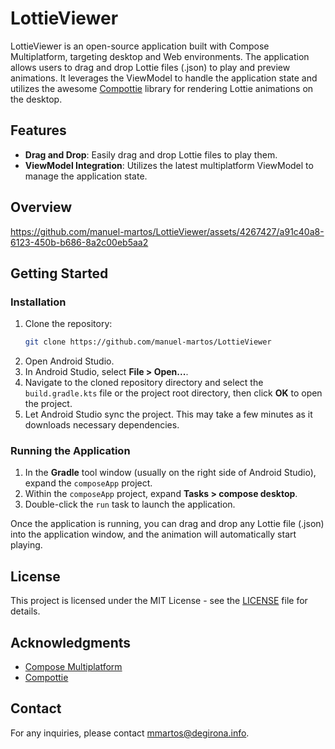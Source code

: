 # LottieViewer

LottieViewer is an open-source application built with Compose Multiplatform, targeting desktop and Web environments. The application allows users to drag and drop Lottie files (.json) to play and preview animations. It leverages the ViewModel to handle the application state and utilizes the awesome [Compottie](https://github.com/alexzhirkevich/compottie) library for rendering Lottie animations on the desktop.

## Features

- **Drag and Drop**: Easily drag and drop Lottie files to play them.
- **ViewModel Integration**: Utilizes the latest multiplatform ViewModel to manage the application state.

## Overview

https://github.com/manuel-martos/LottieViewer/assets/4267427/a91c40a8-6123-450b-b686-8a2c00eb5aa2

## Getting Started

### Installation

1. Clone the repository:
    ```bash
    git clone https://github.com/manuel-martos/LottieViewer
    ```
2. Open Android Studio.
3. In Android Studio, select **File > Open...**.
4. Navigate to the cloned repository directory and select the `build.gradle.kts` file or the project root directory, then click **OK** to open the project.
5. Let Android Studio sync the project. This may take a few minutes as it downloads necessary dependencies.

### Running the Application

1. In the **Gradle** tool window (usually on the right side of Android Studio), expand the `composeApp` project.
2. Within the `composeApp` project, expand **Tasks > compose desktop**.
3. Double-click the `run` task to launch the application.

Once the application is running, you can drag and drop any Lottie file (.json) into the application window, and the animation will automatically start playing.

## License

This project is licensed under the MIT License - see the [LICENSE](LICENSE) file for details.

## Acknowledgments

- [Compose Multiplatform](https://github.com/JetBrains/compose-jb)
- [Compottie](https://github.com/alexzhirkevich/compottie)

## Contact

For any inquiries, please contact [mmartos@degirona.info](mailto:mmartos@degirona.info).
